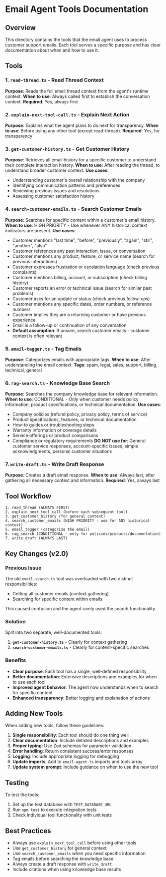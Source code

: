 # Email Agent Tools Documentation

## Overview

This directory contains the tools that the email agent uses to process customer support emails. Each tool serves a specific purpose and has clear documentation about when and how to use it.

## Tools

### 1. `read-thread.ts` - Read Thread Context
**Purpose**: Reads the full email thread context from the agent's runtime context.
**When to use**: Always called first to establish the conversation context.
**Required**: Yes, always first

### 2. `explain-next-tool-call.ts` - Explain Next Action
**Purpose**: Explains what the agent plans to do next for transparency.
**When to use**: Before using any other tool (except read-thread).
**Required**: Yes, for transparency

### 3. `get-customer-history.ts` - Get Customer History
**Purpose**: Retrieves all email history for a specific customer to understand their complete interaction history.
**When to use**: After reading the thread, to understand broader customer context.
**Use cases**:
- Understanding customer's overall relationship with the company
- Identifying communication patterns and preferences
- Reviewing previous issues and resolutions
- Assessing customer satisfaction history

### 4. `search-customer-emails.ts` - Search Customer Emails
**Purpose**: Searches for specific content within a customer's email history.
**When to use**: HIGH PRIORITY - Use whenever ANY historical context indicators are present.
**Use cases**:
- Customer mentions "last time", "before", "previously", "again", "still", "another", "also"
- Customer references any past interaction, issue, or conversation
- Customer mentions any product, feature, or service name (search for previous interactions)
- Customer expresses frustration or escalation language (check previous complaints)
- Customer mentions billing, account, or subscription (check billing history)
- Customer reports an error or technical issue (search for similar past problems)
- Customer asks for an update or status (check previous follow-ups)
- Customer mentions any specific dates, order numbers, or reference numbers
- Customer implies they are a returning customer or have previous experience
- Email is a follow-up or continuation of any conversation
- **Default assumption**: If unsure, search customer emails - customer context is often relevant

### 5. `email-tagger.ts` - Tag Emails
**Purpose**: Categorizes emails with appropriate tags.
**When to use**: After understanding the email context.
**Tags**: spam, legal, sales, support, billing, technical, general

### 6. `rag-search.ts` - Knowledge Base Search
**Purpose**: Searches the company knowledge base for relevant information.
**When to use**: CONDITIONAL - Only when customer needs policy information, product specifications, or technical documentation.
**Use cases**:
- Company policies (refund policy, privacy policy, terms of service)
- Product specifications, features, or technical documentation
- How-to guides or troubleshooting steps
- Warranty information or coverage details
- Service offerings or product comparisons
- Compliance or regulatory requirements
**DO NOT use for**: General customer service responses, account-specific issues, simple acknowledgments, personal customer situations

### 7. `write-draft.ts` - Write Draft Response
**Purpose**: Creates a draft email response.
**When to use**: Always last, after gathering all necessary context and information.
**Required**: Yes, always last

## Tool Workflow

```
1. read_thread (ALWAYS FIRST)
2. explain_next_tool_call (before each subsequent tool)
3. get_customer_history (for general context)
4. search_customer_emails (HIGH PRIORITY - use for ANY historical context)
5. email_tagger (categorize the email)
6. rag_search (CONDITIONAL - only for policies/products/documentation)
7. write_draft (ALWAYS LAST)
```

## Key Changes (v2.0)

### Previous Issue
The old `email-search.ts` tool was overloaded with two distinct responsibilities:
- Getting all customer emails (context gathering)
- Searching for specific content within emails

This caused confusion and the agent rarely used the search functionality.

### Solution
Split into two separate, well-documented tools:

1. **`get-customer-history.ts`** - Clearly for context gathering
2. **`search-customer-emails.ts`** - Clearly for content-specific searches

### Benefits
- **Clear purpose**: Each tool has a single, well-defined responsibility
- **Better documentation**: Extensive descriptions and examples for when to use each tool
- **Improved agent behavior**: The agent now understands when to search for specific content
- **Enhanced transparency**: Better logging and explanation of actions

## Adding New Tools

When adding new tools, follow these guidelines:

1. **Single responsibility**: Each tool should do one thing well
2. **Clear documentation**: Include detailed descriptions and examples
3. **Proper typing**: Use Zod schemas for parameter validation
4. **Error handling**: Return consistent success/error responses
5. **Logging**: Include appropriate logging for debugging
6. **Update imports**: Add to `email-agent.ts` imports and tools array
7. **Update system prompt**: Include guidance on when to use the new tool

## Testing

To test the tools:

1. Set up the test database with `TEST_DATABASE_URL`
2. Run `npm test` to execute integration tests
3. Check individual tool functionality with unit tests

## Best Practices

- Always use `explain_next_tool_call` before using other tools
- Use `get_customer_history` for general context
- Use `search_customer_emails` when you need specific information
- Tag emails before searching the knowledge base
- Always create a draft response with `write_draft`
- Include citations when using knowledge base results 